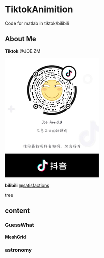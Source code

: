 # TiktokAnimition
 Code for matlab in tiktok/bilibili
## About Me 
**Tiktok** @JOE.ZM 
<div  align="left">    
<img src="https://github.com/Joe-zhouman/TiktokAnimition/blob/master/TiktokQrCode.jpg" width = 300 />
</div>

**bilibili** [@satisfactions](https://space.bilibili.com/2743678)

tree
## content
### GuessWhat
#### MeshGrid
### astronomy

